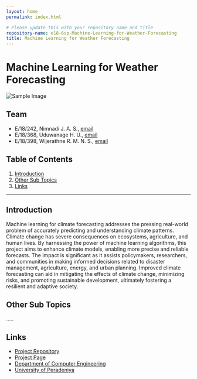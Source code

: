 ```yaml
---
layout: home
permalink: index.html

# Please update this with your repository name and title
repository-name: e18-6sp-Machine-Learning-for-Weather-Forecasting
title: Machine Learning for Weather Forecasting
---
```


[comment]: # "This is the standard layout for the project, but you can clean this and use your own template"

# Machine Learning for Weather Forecasting

<!-- ---

This is a sample image, to show how to add images to your page. To learn more options, please refer [this](https://projects.ce.pdn.ac.lk/docs/faq/how-to-add-an-image/) -->

![Sample Image](./images/sample.png)


## Team
-  E/18/242, Nimnadi J. A. S., [email](e18242@eng.pdn.ac.lk)
-  E/18/368, Uduwanage H. U., [email](e18368@eng.pdn.ac.lk)
-  E/18/398, Wijerathne R. M. N. S., [email](e18398@eng.pdn.ac.lk)

## Table of Contents
1. [Introduction](#introduction)
2. [Other Sub Topics](#other-sub-topics)
3. [Links](#links)

---

## Introduction

 Machine learning for climate forecasting addresses the pressing real-world problem of accurately predicting and understanding climate patterns. Climate change has severe consequences on ecosystems, agriculture, and human lives. By harnessing the power of machine learning algorithms, this project aims to enhance climate models, enabling more precise and reliable forecasts. The impact is significant as it assists policymakers, researchers, and communities in making informed decisions related to disaster management, agriculture, energy, and urban planning. Improved climate forecasting can aid in mitigating the effects of climate change, minimizing risks, and promoting sustainable development, ultimately fostering a resilient and adaptive society.

## Other Sub Topics

.....

## Links

- [Project Repository](https://github.com/cepdnaclk/e18-6sp-Machine-Learning-for-Weather-Forecasting)
- [Project Page](https://cepdnaclk.github.io/e18-6sp-Machine-Learning-for-Weather-Forecasting/)
- [Department of Computer Engineering](http://www.ce.pdn.ac.lk/)
- [University of Peradeniya](https://eng.pdn.ac.lk/)


[//]: # (Please refer this to learn more about Markdown syntax)
[//]: # (https://github.com/adam-p/markdown-here/wiki/Markdown-Cheatsheet)
